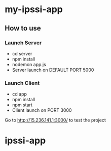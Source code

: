 # my-ipssi-app

## How to use
 
### Launch Server
 - cd server
 - npm install
 - nodemon app.js
 - Server launch on DEFAULT PORT 5000
 
### Launch Client
 - cd app
 - npm install
 - npm start
 - Client launch on PORT 3000
 
Go to http://15.236.141.1:3000/ to test the project
# ipssi-app
